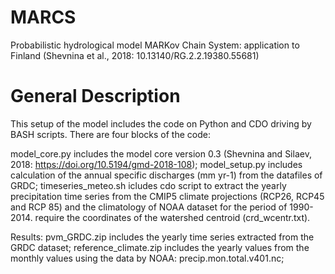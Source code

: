 # MARCS
Probabilistic hydrological model MARKov Chain System:  application to Finland (Shevnina et al., 2018: 10.13140/RG.2.2.19380.55681)
# General Description
This setup of the model includes the code on Python and CDO driving by BASH scripts. There are four blocks of the code: 

model_core.py includes the model core version 0.3 (Shevnina and Silaev, 2018: https://doi.org/10.5194/gmd-2018-108);
model_setup.py includes calculation of the annual specific discharges (mm yr-1) from the datafiles of GRDC;
timeseries_meteo.sh icludes cdo script to extract the yearly precipitation time series from the CMIP5 climate projections (RCP26, RCP45 and RCP 85) and the climatology of NOAA dataset for the period of 1990-2014. require the coordinates of the watershed centroid (crd_wcentr.txt). 

Results:
pvm_GRDC.zip includes the yearly time series extracted from the GRDC dataset;
reference_climate.zip includes the yearly values from the monthly values using the data by NOAA: precip.mon.total.v401.nc;

